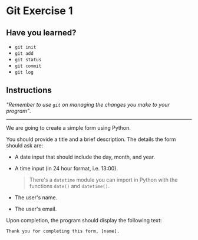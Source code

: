 # Git Exercise 1

## Have you learned?

- `git init`
- `git add`
- `git status`
- `git commit`
- `git log`

## Instructions

_"Remember to use `git` on managing the changes you make to your program"_.

---

We are going to create a simple form using Python.

You should provide a title and a brief description. The details the form should ask are:

- A date input that should include the day, month, and year.
- A time input (in 24 hour format, i.e. 13:00).

  > There's a `datetime` module you can import in Python with the functions `date()` and `datetime()`.

- The user's name.
- The user's email.

Upon completion, the program should display the following text:

```
Thank you for completing this form, [name].
```

